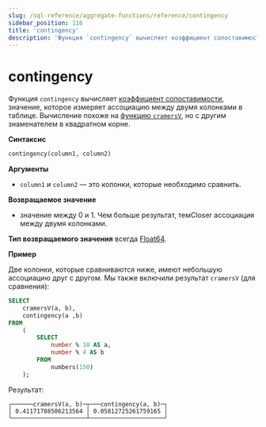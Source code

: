 ```yaml
---
slug: /sql-reference/aggregate-functions/reference/contingency
sidebar_position: 116
title: 'contingency'
description: 'Функция `contingency` вычисляет коэффициент сопоставимости, значение, которое измеряет ассоциацию между двумя колонками в таблице. Вычисление похоже на функцию `cramersV`, но с другим знаменателем в квадратном корне.'
---
```



# contingency

Функция `contingency` вычисляет [коэффициент сопоставимости](https://en.wikipedia.org/wiki/Contingency_table#Cram%C3%A9r's_V_and_the_contingency_coefficient_C), значение, которое измеряет ассоциацию между двумя колонками в таблице. Вычисление похоже на [функцию `cramersV`](./cramersv.md), но с другим знаменателем в квадратном корне.

**Синтаксис**

``` sql
contingency(column1, column2)
```

**Аргументы**

- `column1` и `column2` — это колонки, которые необходимо сравнить.

**Возвращаемое значение**

- значение между 0 и 1. Чем больше результат, темCloser ассоциация между двумя колонками.

**Тип возвращаемого значения** всегда [Float64](../../../sql-reference/data-types/float.md).

**Пример**

Две колонки, которые сравниваются ниже, имеют небольшую ассоциацию друг с другом. Мы также включили результат `cramersV` (для сравнения):

``` sql
SELECT
    cramersV(a, b),
    contingency(a ,b)
FROM
    (
        SELECT
            number % 10 AS a,
            number % 4 AS b
        FROM
            numbers(150)
    );
```

Результат:

```response
┌──────cramersV(a, b)─┬───contingency(a, b)─┐
│ 0.41171788506213564 │ 0.05812725261759165 │
└─────────────────────┴─────────────────────┘
```
